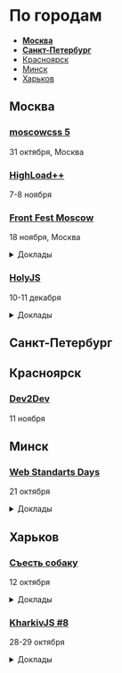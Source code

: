 # По городам

- **[Москва](#Москва)**
- **[Санкт-Петербург](#Санкт-Петербург)**
- [Красноярск](#Красноярск)
- [Минск](#Минск)
- [Харьков](#Харьков)

## Москва

### [moscowcss 5](https://moscowcss.timepad.ru/event/576236/)

31 октября, Москва

### [HighLoad++](http://www.highload.ru/)

7-8 ноября

### [Front Fest Moscow](https://2017.frontfest.ru/)

18 ноября, Москва

<details>
  <summary>Доклады</summary>

  - «My password doesn't work!», Blaine Cook
  - «Writing Next level apps», Matheus Fernandes
  - «Developer's guide to accessibility mechanics», Léonie Watson
  - «Code & Art», Mathieu Henri
  - «JavaScript on Things: Electronics for Web Devs», Lyza Danger Gardner
  - «Six apps — one code with angular», Sani Yusuf
  - «JavaScript and Node.js — why the ugly duckling is conquering the world?», Franziska Klingner
  - «Progressive Image Rendering», Jose M. Perez
  - «Arena Shooter from scratch», Mathieu Henri
  - «Rendering performance inside out», Martin Splitt
  - «История одной метрики производительности в Booking.com», Антон Епрев
  - «Кодстайл и насилие», Антон Немцев
  - «Интерфейс для 224 стран на 40 языках», Вениамин Тамбурин
  - «Программисту нужно знать всё», Игорь Алексеенко
  - «Оптимизация графики на практике», Тим Чаптыков
  - «React и данные: Эффективные способы хранения и изменения стейта», Алексей Иванов
  - «React, TypeScript и Redux — как сделать SPA для мобильных браузеров», Егор Банщиков
  - «(Не очень) молчаливый наблюдатель: что я узнала, наблюдая за JavaScript-экосистемой», Екатерина Пригара
  - «Декларативная шаблонизация», Владимир Гриненко
  - «Как переписать крупный проект на Angular и (не) впасть в депрессию», Илья Таратухин
  - «А что, если мы долетим и там будет всё?», Сергей Попов
  - «Закложурю ваш джаваскрипт. Дорого. Опыт использования ClojureScript в aviasales.ru», Кирилл Чернышов
  - «RON: Replicated object notation», Виктор Грищенко
  - «Алгоритмы и структуры данных меняющие современный Frontend», Владимир Дашукевич

</details>

### [HolyJS](https://holyjs-moscow.ru/)

10-11 декабря

<details>
  <summary>Доклады</summary>

  - «The Post JavaScript Apocalypse», Douglas Crockford
  - «Managing Asynchronicity with RQ», Douglas Crockford
  - «New Adventures in Responsive Web Design», Виталий Фридман
  - «Big Bang Redesign: Smashing Magazine’s 2017 Relaunch, a Case Study», Виталий Фридман
  - «Better, faster, stronger — getting more from the web platform», Martin Splitt
  - «/Reg(exp){2}lained/: Demystifying Regular Expressions», Lea Verou
  - «Bending time with Schedulers and RxJS 5», Gerard Sans
  - «HyperDB — a scalable key-value store», Mathias Buus Madsen
  - «Testing serverless applications», Slobodan Stojanovic

</details>

<!--
 -->
## Санкт-Петербург

<!--
 -->

## Красноярск

### [Dev2Dev](http://dev2dev.ru/)

11 ноября

<!--
 -->
## Минск

### [Web Standarts Days](https://wsd.events/2017/10/21/)

21 октября

<details>
  <summary>Доклады</summary>

  - «SSR: DIY», Джеймс Аквух
  - «Людоедский интерфейс», Вадим Макеев
  - «Ответ на главный вопрос в CSS», Михаил Иванкив

</details>

<!--
 -->
## Харьков

### [Съесть собаку](https://eatdog.com.ua/#poster)

12 октября

<details>
  <summary>Доклады</summary>

  - «Большие проекты, архитектура и фреймворки», Александр Макаров
  - «Microservices in a wild», Иван Мосев

</details>

### [KharkivJS #8](http://kharkivjs.org/)

28-29 октября

<details>
  <summary>Доклады</summary>

  - «Effortless Serverless», Aleksandar Simovic
  - «Pixel shaders for Web developers», Denis Radin
  - «А что если мы долетим и там будет всё?», Сергей Попов
  - «Async programming with JavaScript and Node.js», Timur Shemsedinov
  - «Your last desperate attempt at AngularJS migration», Asim Hussain
  - «Groupware Systems for fun and profit CRDT, OT, Offline», Max Klymyshyn
  - «Async exception handling or when something goes wrong», Nick Lototskiy
  - «How to be a 10x JavaScript developer», Vladimir Polyakov
  - «Web VR», Denys Dovhan
  - «Софт скилы», Yuzva Maksim
  - «Тайны зеленого замочка», Vladimir Dashukevich
  - «Vue: business-first», Vitalii Ratyshnyi
  - «Copy-pASTe», Illya Klymov
  - «Taking care of performance easiest than ever», Artem Denysov
  - «UVP and the future of CSSinJS», Oleg Slobodskoi

</details>
